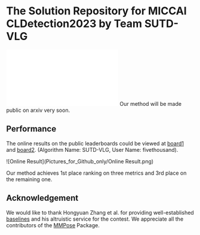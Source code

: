 # The Solution Repository for MICCAI CLDetection2023 by Team SUTD-VLG

![PDF](Pictures_for_Github_only/main_framework.pdf)
Our method will be made public on arxiv very soon.
## Performance

The online results on the public leaderboards could be viewed at [board1](https://cl-detection2023.grand-challenge.org/evaluation/challenge/leaderboard/) and [board2](https://cl-detection2023.grand-challenge.org/evaluation/testing/leaderboard/). (Algorithm Name: SUTD-VLG,  User Name: fivethousand).


![Online Result](Pictures_for_Github_only/Online Result.png)

Our method achieves 1st place ranking on three metrics and 3rd place on the remaining one.


## Acknowledgement
We would like to thank Hongyuan Zhang et al. for providing well-established [baselines](https://github.com/szuboy/CL-Detection2023) and his altruistic service for the contest. We appreciate all the contributors of the [MMPose](https://github.com/open-mmlab/mmpose) Package.